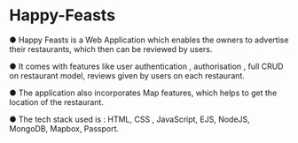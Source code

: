 # Happy-Feasts
 ● Happy Feasts is a Web Application which enables the
owners to advertise their restaurants, which then can
be reviewed by users.  


● It comes with features like user authentication ,
authorisation , full CRUD on restaurant model,
reviews given by users on each restaurant.


● The application also incorporates Map features,
which helps to get the location of the restaurant.


● The tech stack used is :
HTML, CSS , JavaScript, EJS, NodeJS, MongoDB,
Mapbox, Passport.


